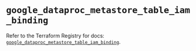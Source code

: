 # `google_dataproc_metastore_table_iam_binding`

Refer to the Terraform Registry for docs: [`google_dataproc_metastore_table_iam_binding`](https://registry.terraform.io/providers/hashicorp/google/6.36.0/docs/resources/dataproc_metastore_table_iam_binding).
